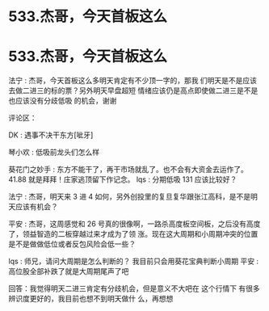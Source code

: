 # 533.杰哥，今天首板这么

# 533.杰哥，今天首板这么

法宁 : 杰哥，今天首板这么多明天肯定有不少顶一字的，那我 们明天是不是应该去做二进三的标的票？另外明天早盘超短 情绪应该仍是高点即使做二进三是不是也应该没有分歧低吸 的机会，谢谢

评论区：

DK : 遇事不决干东方[呲牙]

琴小欢 : 低吸前龙头们怎么样

葵花门之妙手 : 东方不能干了，再干市场就乱了。也不会有大资金去运作了。41.88 就是拜拜！庄家逃顶留下作记念。 lqs : 分期低吸 131 应该比较好？

法宁 : 杰哥，明天来 3 进 4 如何，另外创投里的复旦复华跟张江高科，是不是明天应该有机会？

平安 : 杰哥，这周感觉和 26 号真的很像啊，一路杀高度板空间板，之后没有高度了，领益智造的二板穿越过来才成为了领 涨。现在这大周期和小周期冲突的位置是不是做做低位或者反包风险会低一些？

lqs : 师兄，请问大周期是怎么判断的？ 我目前只会用葵花宝典判断小周期 平安 : 高位股全部补跌了就是大周期尾声了吧

回答：我觉得明天二进三肯定有分歧机会，但是意义不大吧在 这个行情下 有很多辨识度更好的，我目前也想不到明天做什 么，再想想